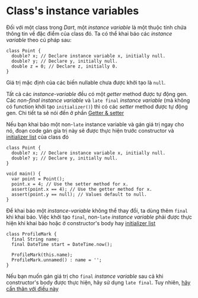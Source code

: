 # Class's instance variables

Đối với một class trong *Dart*, một *instance variable* là một thuộc tính chứa thông tin về đặc điểm của class đó. Ta có thể khai báo các *instance variable* theo cú pháp sau:
```
class Point {
  double? x; // Declare instance variable x, initially null.
  double? y; // Declare y, initially null.
  double z = 0; // Declare z, initially 0.
}
```

Giá trị mặc định của các biến nullable chưa được khởi tạo là `null`.

Tất cả các *instance-variable* đều có một *getter* method được tự động gen. Các *non-final instance variable* và `late final` *instance variable* (mà không có function khởi tạo `initializer()`) thì có các *setter* method được tự động gen. Chi tiết ta sẽ nói đến ở phần [Getter & setter]()

Nếu bạn khai báo một non-`late` instance variable và gán giá trị ngay cho nó, đoạn code gán gía trị này sẽ được thực hiện trước constructor và [initializer list]() của class đó
```
class Point {
  double? x; // Declare instance variable x, initially null.
  double? y; // Declare y, initially null.
}

void main() {
  var point = Point();
  point.x = 4; // Use the setter method for x.
  assert(point.x == 4); // Use the getter method for x.
  assert(point.y == null); // Values default to null.
}
```

Để khai báo một *instance-variable* không thể thay đổi, ta dùng thêm `final` khi khai báo. Việc khởi tạo `final`, non-`late` *instance variable* phải được thực hiện khi khai báo hoặc ở constructor's body hay [initializer list]()
```
class ProfileMark {
  final String name;
  final DateTime start = DateTime.now();

  ProfileMark(this.name);
  ProfileMark.unnamed() : name = '';
}
```

Nếu bạn muốn gán giá trị cho `final` *instance variable* sau cả khi constructor's body được thực hiện, hãy sử dụng `late final`. Tuy nhiên, [hãy cẩn thân với điều này](https://dart.dev/guides/language/effective-dart/design#avoid-public-late-final-fields-without-initializers)
